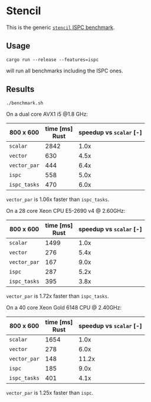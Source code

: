 # Stencil

This is the generic [`stencil` ISPC benchmark][ispc]. 

## Usage

```
cargo run --release --features=ispc
```

will run all benchmarks including the ISPC ones. 


## Results

```
./benchmark.sh
```

On a dual core AVX1 i5 @1.8 GHz:

| 800 x 600    | time [ms] <br> Rust | speedup vs `scalar` [-] |
|--------------|---------------------|-------------------------|
| `scalar`     |                2842 |                    1.0x |
| `vector`     |                 630 |                    4.5x |
| `vector_par` |                 444 |                    6.4x |
| `ispc`       |                 558 |                     5.0x |
| `ispc_tasks` |                 470 |                    6.0x |

`vector_par` is 1.06x faster than `ispc_tasks`.

On a 28 core Xeon CPU E5-2690 v4 @ 2.60GHz:

| 800 x 600    | time [ms] <br> Rust | speedup vs `scalar` [-] |
|--------------|---------------------|-------------------------|
| `scalar`     |                1499 | 1.0x                    |
| `vector`     |                 276 | 5.4x                    |
| `vector_par` |                 167 | 9.0x                    |
| `ispc`       |                 287 | 5.2x                    |
| `ispc_tasks` |                 395 | 3.8x                    |

`vector_par` is 1.72x faster than `ispc_tasks`.

On a 40 core Xeon Gold 6148 CPU @ 2.40GHz:

| 800 x 600    | time [ms] <br> Rust | speedup vs `scalar` [-] |
|--------------|---------------------|-------------------------|
| `scalar`     |                1654 |                    1.0x |
| `vector`     |                 278 |                    6.0x |
| `vector_par` |                 148 |                    11.2x |
| `ispc`       |                 185 |                     9.0x |
| `ispc_tasks` |                 401 |                    4.1x |

`vector_par` is 1.25x faster than `ispc`.


[ispc]: https://github.com/ispc/ispc/tree/master/examples/stencil
